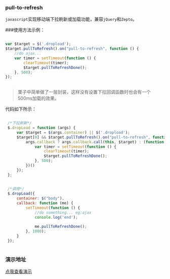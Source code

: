 ### pull-to-refresh
  
  `javascript`实现移动端下拉刷新或加载功能，兼容`jQuery`和`Zepto`。

###使用方法示例：

```javascript

var $target = $('.dropload');
$target.pullToRefresh().on("pull-to-refresh", function () {
    //do ajax...
    var timer = setTimeout(function () {
        clearTimeout(timer);
        $target.pullToRefreshDone();
    }, 500);
});
  
```

> 栗子中简单做了一层封装，这样没有设置下拉回调函数时也会有一个500ms加载的效果。

代码如下所示：

```javascript

 /*下拉刷新*/
 $.dropLoad = function (args) {
     var $target = $(args.container) || $('.dropload');
     $target[0] && $target.pullToRefresh().on("pull-to-refresh", function () {
         args.callback ? args.callback.call(this, $target) : (function () {
             var timer = setTimeout(function () {
                 clearTimeout(timer);
                 $target.pullToRefreshDone();
             }, 500);
         })()
     });
 };
 
 
 /*调用*/
 $.dropLoad({
     container: $("body"),
     callback: function (me) {
         setTimeout(function () {
             //do something... eg:ajax
             console.log('end');
 
             me.pullToRefreshDone();
         }, 1000);
     }
 });
   
```

### 演示地址
[点我查看演示](https://rawgit.com/mmrxia/js-pull-to-refresh/master/demo.html)
